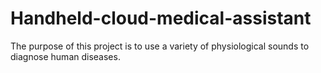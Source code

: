 # Handheld-cloud-medical-assistant
The purpose of this project is to use a variety of physiological sounds to diagnose human diseases.
